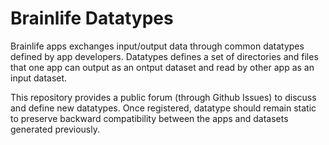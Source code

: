 # Brainlife Datatypes

Brainlife apps exchanges input/output data through common datatypes defined by app developers. Datatypes defines a set of directories and files that one app can output as an ontput dataset and read by other app as an input dataset.

This repository provides a public forum (through Github Issues) to discuss and define new datatypes. Once registered, datatype should remain static to preserve backward compatibility between the apps and datasets generated previously. 


